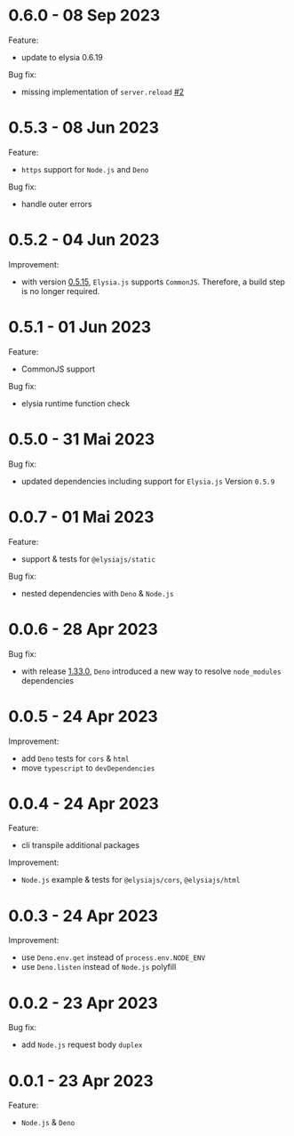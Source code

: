 # 0.6.0 - 08 Sep 2023

Feature:

- update to elysia 0.6.19

Bug fix:

- missing implementation of `server.reload` [#2](https://github.com/bogeychan/elysia-polyfills/issues/2)

# 0.5.3 - 08 Jun 2023

Feature:

- `https` support for `Node.js` and `Deno`

Bug fix:

- handle outer errors

# 0.5.2 - 04 Jun 2023

Improvement:

- with version [0.5.15](https://github.com/elysiajs/elysia/issues/50), `Elysia.js` supports `CommonJS`. Therefore, a build step is no longer required.

# 0.5.1 - 01 Jun 2023

Feature:

- CommonJS support

Bug fix:

- elysia runtime function check

# 0.5.0 - 31 Mai 2023

Bug fix:

- updated dependencies including support for `Elysia.js` Version `0.5.9`

# 0.0.7 - 01 Mai 2023

Feature:

- support & tests for `@elysiajs/static`

Bug fix:

- nested dependencies with `Deno` & `Node.js`

# 0.0.6 - 28 Apr 2023

Bug fix:

- with release [1.33.0](https://github.com/denoland/deno/releases/tag/v1.33.0), `Deno` introduced a new way to resolve `node_modules` dependencies

# 0.0.5 - 24 Apr 2023

Improvement:

- add `Deno` tests for `cors` & `html`
- move `typescript` to `devDependencies`

# 0.0.4 - 24 Apr 2023

Feature:

- cli transpile additional packages

Improvement:

- `Node.js` example & tests for `@elysiajs/cors`, `@elysiajs/html`

# 0.0.3 - 24 Apr 2023

Improvement:

- use `Deno.env.get` instead of `process.env.NODE_ENV`
- use `Deno.listen` instead of `Node.js` polyfill

# 0.0.2 - 23 Apr 2023

Bug fix:

- add `Node.js` request body `duplex`

# 0.0.1 - 23 Apr 2023

Feature:

- `Node.js` & `Deno`
